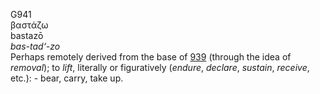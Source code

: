 <body>
  <p>G941<br>  βαστάζω  <br> bastazō  <br><i>bas-tad‘-zo </i><br>Perhaps remotely derived from the base of <a href="g0939.htm">939</a> (through the idea of <i>removal</i>); to <i>lift</i>, literally or figuratively (<i>endure</i>, <i>declare</i>, <i>sustain</i>, <i>receive</i>, etc.): - bear, carry, take up.<br></p>
 </body>